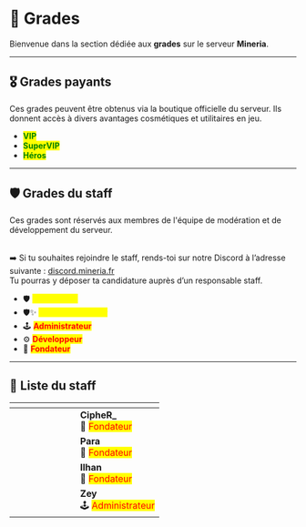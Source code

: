 # 📛 Grades

Bienvenue dans la section dédiée aux **grades** sur le serveur **Mineria**.

***

## 🎖️ Grades payants

Ces grades peuvent être obtenus via la boutique officielle du serveur. Ils donnent accès à divers avantages cosmétiques et utilitaires en jeu.

* <mark style="color:green;">**VIP**</mark>
* <mark style="color:green;">**SuperVIP**</mark>
* <mark style="color:green;">**Héros**</mark>

***

## 🛡️ Grades du staff

Ces grades sont réservés aux membres de l'équipe de modération et de développement du serveur.

\
➡️ Si tu souhaites rejoindre le staff, rends-toi sur notre Discord à l’adresse suivante : [discord.mineria.fr](https://discord.mineria.fr)\
Tu pourras y déposer ta candidature auprès d’un responsable staff.



* 🛡️ <mark style="color:yellow;">**Modérateur**</mark>
* 🛡️✨ <mark style="color:yellow;">**SuperModérateur**</mark>
* 🕹️ <mark style="color:red;">**Administrateur**</mark>
* ⚙️ <mark style="color:red;">**Développeur**</mark>
* 👑 <mark style="color:red;">**Fondateur**</mark>

***

## 👥 Liste du staff

<table data-header-hidden><thead><tr><th width="100" align="center"></th><th></th></tr></thead><tbody><tr><td align="center"><img src="https://mineria.fr/api/skin-api/avatars/face/CipheR_.png" alt=""></td><td><strong>CipheR_</strong><br>👑 <mark style="color:red;">Fondateur</mark></td></tr><tr><td align="center"><img src="https://mineria.fr/api/skin-api/avatars/face/Para.png" alt=""></td><td><strong>Para</strong><br>👑 <mark style="color:red;">Fondateur</mark></td></tr><tr><td align="center"><img src="https://mineria.fr/api/skin-api/avatars/face/Ilhan.png" alt=""></td><td><strong>Ilhan</strong><br>👑 <mark style="color:red;">Fondateur</mark></td></tr><tr><td align="center"><img src="https://mineria.fr/api/skin-api/avatars/face/Zey.png" alt=""></td><td><strong>Zey</strong><br>🕹️ <mark style="color:red;">Administrateur</mark></td></tr></tbody></table>
